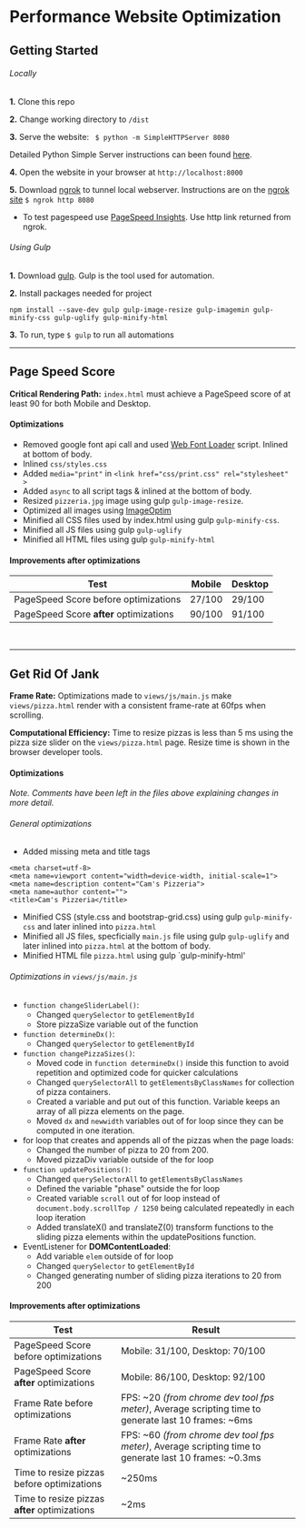 # Performance Website Optimization

## Getting Started

###### Locally

**1.** Clone this repo

**2.** Change working directory to ``` /dist ```

**3.** Serve the website: ``` $ python -m SimpleHTTPServer 8080```

Detailed Python Simple Server instructions can been found [here](https://docs.python.org/2/library/basehttpserver.html).

**4.** Open the website in your browser at ``` http://localhost:8000 ```

**5.** Download [ngrok](https://ngrok.com/download) to tunnel local webserver. Instructions are on the [ngrok site](https://ngrok.com/docs#expose) ``` $ ngrok http 8080 ```

- To test pagespeed use [PageSpeed Insights](https://developers.google.com/speed/pagespeed/insights/). Use http link returned from ngrok.

###### Using Gulp

**1.** Download [gulp](https://www.npmjs.com/package/gulp). Gulp is the tool used for automation.

**2.** Install packages needed for project

```
npm install --save-dev gulp gulp-image-resize gulp-imagemin gulp-minify-css gulp-uglify gulp-minify-html
```

**3.** To run, type ```$ gulp``` to run all automations
<br>
<hr />

## Page Speed Score

**Critical Rendering Path:** ```index.html``` must achieve a PageSpeed score of at least 90 for both Mobile and Desktop.

#### Optimizations

- Removed google font api call and used [Web Font Loader](https://github.com/typekit/webfontloader) script. Inlined at bottom of body.
- Inlined ```css/styles.css```
- Added ```media="print"``` in ```<link href="css/print.css" rel="stylesheet" >```
- Added ```async``` to all script tags & inlined at the bottom of body.
- Resized `pizzeria.jpg` image using gulp `gulp-image-resize`.
- Optimized all images using [ImageOptim](https://imageoptim.com/)
- Minified all CSS files used by index.html using gulp `gulp-minify-css`.
- Minified all JS files using gulp `gulp-uglify`
- Minified all HTML files using gulp `gulp-minify-html`

#### Improvements after optimizations

|   Test    |   Mobile  |   Desktop |
|-----------|-----------|-----------|
|   PageSpeed Score before optimizations    |   27/100  | 29/100    |
|   PageSpeed Score **after** optimizations |   90/100  |   91/100  |
<br>
<hr />

## Get Rid Of Jank

**Frame Rate:** Optimizations made to `views/js/main.js` make `views/pizza.html` render with a consistent frame-rate at 60fps when scrolling.

**Computational Efficiency:** Time to resize pizzas is less than 5 ms using the pizza size slider on the `views/pizza.html` page. Resize time is shown in the browser developer tools.

#### Optimizations

*Note. Comments have been left in the files above explaining changes in more detail.*

###### General optimizations

- Added missing meta and title tags
```
<meta charset=utf-8>
<meta name=viewport content="width=device-width, initial-scale=1">
<meta name=description content="Cam's Pizzeria">
<meta name=author content="">
<title>Cam's Pizzeria</title>
```
- Minified CSS (style.css and bootstrap-grid.css) using gulp `gulp-minify-css` and later inlined into `pizza.html`
- Minified all JS files, specficially `main.js` file using gulp `gulp-uglify` and later inlined into `pizza.html` at the bottom of body.
- Minified HTML file `pizza.html` using gulp `gulp-minify-html'


###### Optimizations in `views/js/main.js`

- `function changeSliderLabel()`:
    - Changed `querySelector` to `getElementById`
    - Store pizzaSize variable out of the function
- `function determineDx()`:
    - Changed `querySelector` to `getElementById`
- `function changePizzaSizes()`:
    - Moved code in `function determineDx()` inside this function to avoid repetition and optimized code for quicker calculations
    - Changed `querySelectorAll` to `getElementsByClassNames` for collection of pizza containers.
    - Created a variable and put out of this function. Variable keeps an array of all pizza elements on the page.
    - Moved `dx` and `newwidth` variables out of for loop since they can be computed in one iteration.
- for loop that creates and appends all of the pizzas when the page loads:
    - Changed the number of pizza to 20 from 200.
    - Moved pizzaDiv variable outside of the for loop
- `function updatePositions()`:
    - Changed `querySelectorAll` to `getElementsByClassNames`
    - Defined the variable "phase" outside the for loop
    - Created variable `scroll` out of for loop instead of `document.body.scrollTop / 1250` being calculated repeatedly in each loop iteration
    - Added translateX() and translateZ(0) transform functions to the sliding pizza elements within the updatePositions function.
- EventListener for **DOMContentLoaded**:
    - Add variable `elem` outside of for loop
    - Changed `querySelector` to `getElementById`
    - Changed generating number of sliding pizza iterations to 20 from 200

#### Improvements after optimizations

|   Test    |   Result  |
|-----------|-----------|
|   PageSpeed Score before optimizations    |   Mobile: 31/100, Desktop: 70/100  |
|   PageSpeed Score **after** optimizations |   Mobile: 86/100, Desktop: 92/100  |
|   Frame Rate before optimizations         |   FPS: ~20 *(from chrome dev tool fps meter)*, Average scripting time to generate last 10 frames: ~6ms |
|   Frame Rate **after** optimizations      |   FPS: ~60 *(from chrome dev tool fps meter)*, Average scripting time to generate last 10 frames: ~0.3ms|
|   Time to resize pizzas before optimizations  |   ~250ms  |
|   Time to resize pizzas **after** optimizations   |   ~2ms    |

